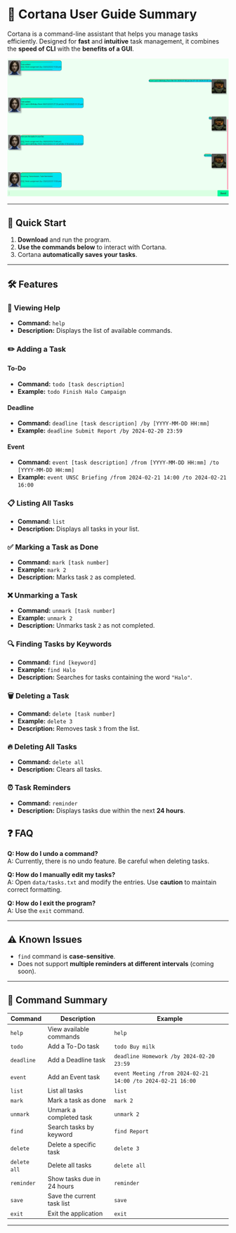 # 📖 Cortana User Guide Summary
Cortana is a command-line assistant that helps you manage tasks efficiently. Designed for **fast** and **intuitive** task management, it combines the **speed of CLI** with the **benefits of a GUI**.

![title](Ui.png)

---

## 🚀 **Quick Start**
1. **Download** and run the program.
2. **Use the commands below** to interact with Cortana.
3. Cortana **automatically saves your tasks**.

---

## 🛠 **Features**
### 📌 **Viewing Help**
- **Command:** `help`
- **Description:** Displays the list of available commands.

### ✏️ **Adding a Task**
#### **To-Do**
- **Command:** `todo [task description]`
- **Example:** `todo Finish Halo Campaign`

#### **Deadline**
- **Command:** `deadline [task description] /by [YYYY-MM-DD HH:mm]`
- **Example:** `deadline Submit Report /by 2024-02-20 23:59`

#### **Event**
- **Command:** `event [task description] /from [YYYY-MM-DD HH:mm] /to [YYYY-MM-DD HH:mm]`
- **Example:** `event UNSC Briefing /from 2024-02-21 14:00 /to 2024-02-21 16:00`

### 📋 **Listing All Tasks**
- **Command:** `list`
- **Description:** Displays all tasks in your list.

### ✅ **Marking a Task as Done**
- **Command:** `mark [task number]`
- **Example:** `mark 2`
- **Description:** Marks task `2` as completed.

### ❌ **Unmarking a Task**
- **Command:** `unmark [task number]`
- **Example:** `unmark 2`
- **Description:** Unmarks task `2` as not completed.

### 🔍 **Finding Tasks by Keywords**
- **Command:** `find [keyword]`
- **Example:** `find Halo`
- **Description:** Searches for tasks containing the word `"Halo"`.

### 🗑 **Deleting a Task**
- **Command:** `delete [task number]`
- **Example:** `delete 3`
- **Description:** Removes task `3` from the list.

### 🔥 **Deleting All Tasks**
- **Command:** `delete all`
- **Description:** Clears all tasks.

### ⏰ **Task Reminders**
- **Command:** `reminder`
- **Description:** Displays tasks due within the next **24 hours**.

## ❓ **FAQ**
**Q: How do I undo a command?**  
A: Currently, there is no undo feature. Be careful when deleting tasks.

**Q: How do I manually edit my tasks?**  
A: Open `data/tasks.txt` and modify the entries. Use **caution** to maintain correct formatting.

**Q: How do I exit the program?**  
A: Use the `exit` command.

---

## ⚠️ **Known Issues**
- `find` command is **case-sensitive**.
- Does not support **multiple reminders at different intervals** (coming soon).

---

## 📜 **Command Summary**
| **Command** | **Description** | **Example** |
|------------|----------------|-------------|
| `help` | View available commands | `help` |
| `todo` | Add a To-Do task | `todo Buy milk` |
| `deadline` | Add a Deadline task | `deadline Homework /by 2024-02-20 23:59` |
| `event` | Add an Event task | `event Meeting /from 2024-02-21 14:00 /to 2024-02-21 16:00` |
| `list` | List all tasks | `list` |
| `mark` | Mark a task as done | `mark 2` |
| `unmark` | Unmark a completed task | `unmark 2` |
| `find` | Search tasks by keyword | `find Report` |
| `delete` | Delete a specific task | `delete 3` |
| `delete all` | Delete all tasks | `delete all` |
| `reminder` | Show tasks due in 24 hours | `reminder` |
| `save` | Save the current task list | `save` |
| `exit` | Exit the application | `exit` |

---

